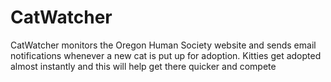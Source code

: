 # CatWatcher
CatWatcher monitors the Oregon Human Society website and sends email notifications whenever a new cat is put up for adoption. Kitties get adopted almost instantly and this will help get there quicker and compete

